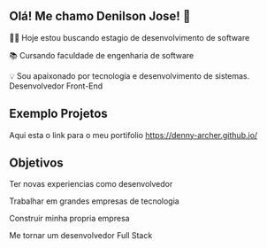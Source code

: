 Olá! Me chamo Denilson Jose! 👋
----------------------------
👨‍💻 Hoje estou buscando estagio de desenvolvimento de software

📚 Cursando faculdade de engenharia de software

💡 Sou apaixonado por tecnologia e desenvolvimento de sistemas. 
Desenvolvedor Front-End

Exemplo Projetos
----------------
Aqui esta o link para o meu portifolio 
https://denny-archer.github.io/

Objetivos
---------
Ter novas experiencias como desenvolvedor

Trabalhar em grandes empresas de tecnologia

Construir minha propria empresa

Me tornar um desenvolvedor Full Stack
